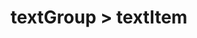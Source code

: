 ---
title: textGroup > textItem
redirect_to: https://ucfopen.github.io/Obojobo-Docs/releases/v3.4.0/developers/obo_nodes/text_item
---